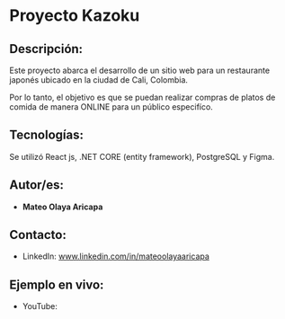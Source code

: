 # Proyecto Kazoku
## Descripción: 
Este proyecto abarca el desarrollo de un sitio web para un restaurante japonés ubicado en la ciudad de Cali, Colombia.

Por lo tanto, el objetivo es que se puedan realizar compras de platos de comida de manera ONLINE para un público especifíco. 

## Tecnologías:
Se utilizó React js, .NET CORE (entity framework), PostgreSQL y Figma. 

## Autor/es:
* **Mateo Olaya Aricapa**

## Contacto:
* LinkedIn: www.linkedin.com/in/mateoolayaaricapa

## Ejemplo en vivo:
* YouTube: 

